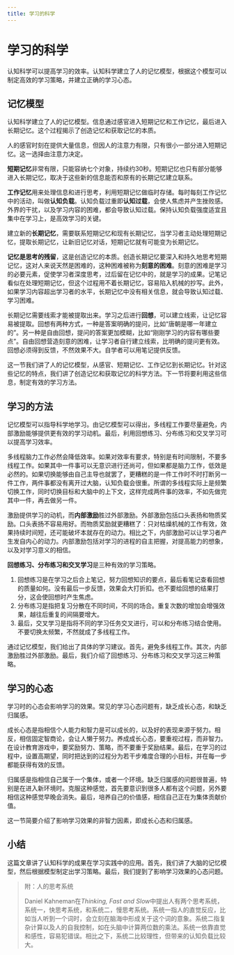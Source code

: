 ```yaml
---
title: 学习的科学
---
```


# 学习的科学

认知科学可以提高学习的效率。认知科学建立了人的记忆模型，根据这个模型可以制定高效的学习策略，并建立正确的学习心态。

## 记忆模型

认知科学建立了人的记忆模型。信息通过感官进入短期记忆和工作记忆，最后进入长期记忆。这个过程揭示了创造记忆和获取记忆的本质。

人的感官时刻在提供大量信息，但因人的注意力有限，只有很小一部分进入短期记忆。这一选择由注意力决定。

**短期记忆**非常有限，只能容纳七个对象，持续约30秒。短期记忆也只有部分能够进入长期记忆，取决于这些新的信息能否和原有的长期记忆建立联系。

**工作记忆**用来处理信息和进行思考，利用短期记忆做临时存储。每时每刻工作记忆中的活动，叫做**认知负载**。认知负载过重即**认知过载**，会使人焦虑并产生挫败感。外界的干扰，以及学习内容的困难，都会导致认知过载。保持认知负载强度适宜且集中在学习上，是高效学习的关键。

建立新的**长期记忆**，需要联系短期记忆和现有长期记忆，当学习者主动处理短期记忆，提取长期记忆，让新旧记忆对话，短期记忆就有可能变为长期记忆。

**记忆是思考的残留**，这是创造记忆的本质。创造长期记忆要深入和持久地思考短期记忆，这对人来说天然是困难的，这种困难被称为**刻意的困难**。刻意的困难是学习的必要元素，促使学习者深度思考，过后留在记忆中的，就是学习的成果。记笔记看似在处理短期记忆，但这个过程用不着长期记忆，容易陷入机械的抄写。此外，如果学习内容超出学习者的水平，长期记忆中没有相关信息，就会导致认知过载、学习困难。

长期记忆需要线索才能被提取出来。学习之后进行**回想**，可以建立线索，让记忆容易被提取。回想有两种方式，一种是答案明确的提问，比如“唐朝是哪一年建立的”。另一种是自由回想，提问的答案更加模糊，比如“刚刚学习的内容有哪些要点”。自由回想营造刻意的困难，让学习者自行建立线索，比明确的提问更有效。回想必须得到反馈，不然效果不大。自学者可以用笔记提供反馈。

这一节我们讲了人的记忆模型，从感官、短期记忆、工作记忆到长期记忆。针对这些记忆的特点，我们讲了创造记忆和获取记忆的科学方法。下一节将要利用这些信息，制定有效的学习方法。

## 学习的方法

记忆模型可以指导科学地学习。由记忆模型可以得出，多线程工作要尽量避免，内部激励能够提供更有效的学习动机。最后，利用回想练习、分布练习和交叉学习可以提高学习效率。

多线程脑力工作必然会降低效率。如果对效率有要求，特别是有时间限制，不要多线程工作。如果其中一件事可以无意识进行还尚可，但如果都是脑力工作，低效是必然的。如果切换能够由自己主导也就罢了，更糟糕的是一件工作时不时打断另一件工作，两件事都没有离开过大脑，认知负载会很重。所谓的多线程实际上是频繁切换工作，同时切换目标和大脑中的上下文，这样完成两件事的效率，不如先做完其中一件，再去做另一件。

激励提供学习的动机，而**内部激励**胜过外部激励。外部激励包括口头表扬和物质奖励。口头表扬不容易用好。而物质奖励就更糟糕了：只对枯燥机械的工作有效，效果持续时间短，还可能破坏本就存在的动力。相比之下，内部激励可以让学习者产生发自内心的动力。内部激励包括对学习的进程的自主把握，对提高能力的想象，以及对学习意义的相信。

**回想练习、分布练习和交叉学习**是三种有效的学习策略。

1. 回想练习是在学习之后合上笔记，努力回想知识的要点，最后看笔记查看回想的质量如何。没有最后一步反馈，效果会大打折扣。也不要给回想的结果打分，这会使回想时产生焦虑。
2. 分布练习是指把复习分散在不同时间，不同的场合。重复次数的增加会增强效果，越往后重复的间隔要增大。
3. 最后，交叉学习是指将不同的学习任务交叉进行，可以和分布练习结合使用。不要切换太频繁，不然就成了多线程工作。

通过记忆模型，我们给出了具体的学习建议。首先，避免多线程工作。其次，内部激励胜过外部激励。最后，我们介绍了回想练习、分布练习和交叉学习这三种策略。

## 学习的心态

学习时的心态会影响学习的效果。常见的学习心态问题有，缺乏成长心态，和缺乏归属感。

成长心态是指相信个人能力和智力是可以成长的，以及好的表现来源于努力。相反，相信固定智商论，会让人懒于努力。养成成长心态，要重视过程，而非智力。在设计教育游戏中，要奖励努力、策略，而不要重于奖励结果。最后，在学习的过程中，设置高期望，同时把达到的过程分为若干步难度合理的小目标，并在每一步都能获得有效的反馈。

归属感是指相信自己属于一个集体，或者一个环境。缺乏归属感的问题很普遍，特别是在进入新环境时。克服这种感觉，首先要意识到很多人都有这个问题，另外要相信这种感觉早晚会消失。最后，培养自己的价值感，相信自己正在为集体贡献价值。

这一节简要介绍了影响学习效果的非智力因素，即成长心态和归属感。

## 小结

这篇文章讲了认知科学的成果在学习实践中的应用。首先，我们讲了大脑的记忆模型，然后根据模型制定出学习策略。最后，我们提到了影响学习效果的心态问题。



> 附：人的思考系统
>
> Daniel Kahneman在*Thinking, Fast and Slow*中提出人有两个思考系统，系统一，快思考系统，和系统二，慢思考系统。系统一指人的直觉反应，比如当人听到一个词时，会立刻在脑海中形成关于这个词的意象。系统二指复杂计算以及人的自我控制，如在头脑中计算两位数的乘法。系统一依靠直觉和感性，容易犯错误。相比之下，系统二比较理性，但带来的认知负载比较大。